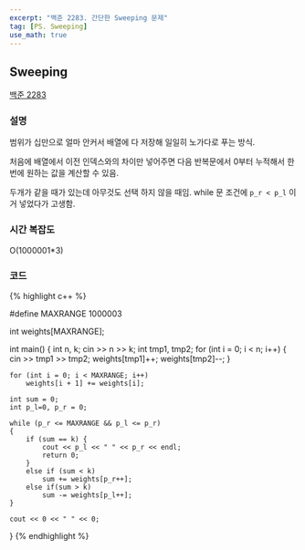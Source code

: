 ```yaml
---
excerpt: "백준 2283. 간단한 Sweeping 문제"
tag: [PS. Sweeping]
use_math: true
---
```

## Sweeping

[백준 2283](https://www.acmicpc.net/problem/2283)


### 설명

범위가 십만으로 얼마 안커서 배열에 다 저장해 일일히 노가다로 푸는 방식.

처음에 배열에서 이전 인덱스와의 차이만 넣어주면 다음 반복문에서 0부터 누적해서 한번에 원하는 값을 계산할 수 있음.

두개가 같을 때가 있는데 아무것도 선택 하지 않을 때임. while 문 조건에 ```p_r < p_l``` 이거 넣었다가 고생함.



### 시간 복잡도

O(1000001*3)

### 코드

{% highlight c++ %}

#define MAXRANGE 1000003

int weights[MAXRANGE];

int main()
{
	int n, k;
	cin >> n >> k;
	int tmp1, tmp2;
	for (int i = 0; i < n; i++)
	{
		cin >> tmp1 >> tmp2;
		weights[tmp1]++; weights[tmp2]--;
	}
	
	for (int i = 0; i < MAXRANGE; i++)
		weights[i + 1] += weights[i];
	
	int sum = 0;
	int p_l=0, p_r = 0;
	
	while (p_r <= MAXRANGE && p_l <= p_r)
	{
		if (sum == k) {
			cout << p_l << " " << p_r << endl;
			return 0;
		}
		else if (sum < k)
			sum += weights[p_r++];
		else if(sum > k)	  
			sum -= weights[p_l++];
	}
	
	cout << 0 << " " << 0;
}
{% endhighlight %}